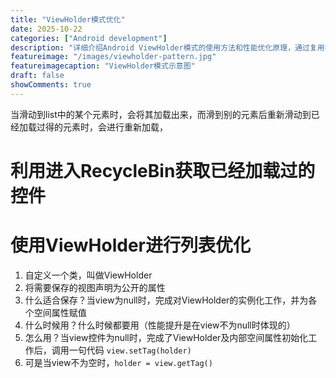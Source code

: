 ```yaml
---
title: "ViewHolder模式优化"
date: 2025-10-22
categories: ["Android development"]
description: "详细介绍Android ViewHolder模式的使用方法和性能优化原理，通过复用视图提升列表性能"
featureimage: "/images/viewholder-pattern.jpg"
featureimagecaption: "ViewHolder模式示意图"
draft: false
showComments: true
---
```


当滑动到list中的某个元素时，会将其加载出来，而滑到别的元素后重新滑动到已经加载过得的元素时，会进行重新加载，
# 利用进入RecycleBin获取已经加载过的控件
# 使用ViewHolder进行列表优化
1. 自定义一个类，叫做ViewHolder
2. 将需要保存的视图声明为公开的属性
3. 什么适合保存？当view为null时，完成对ViewHolder的实例化工作，并为各个空间属性赋值
4. 什么时候用？什么时候都要用（性能提升是在view不为null时体现的）
5. 怎么用？当view控件为null时，完成了ViewHolder及内部空间属性初始化工作后，调用一句代码 `view.setTag(holder)`
6. 可是当view不为空时，`holder = view.getTag()`